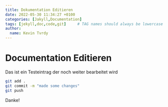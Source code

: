 ```yaml
---
title: Dokumentation Editieren
date: 2022-05-30 11:34:27 +0100
categories: [Jakyll,Documentation]
tags: [jekyll,doc,code,git]     # TAG names should always be lowercase
author:
  name: Kevin Tvrdy
---
```


# Documentation Editieren

Das ist ein Testeintrag der noch weiter bearbeitet wird


```bash
git add .
git commit -m "made some changes"
git push
```


Danke!